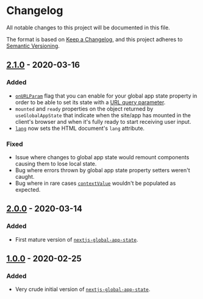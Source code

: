 # Changelog

All notable changes to this project will be documented in this file.

The format is based on [Keep a Changelog](https://keepachangelog.com/en/1.0.0/),
and this project adheres to [Semantic Versioning](https://semver.org/spec/v2.0.0.html).

## [2.1.0] - 2020-03-16

### Added

- [`onURLParam`](https://github.com/DanielGiljam/nextjs-global-app-state/wiki/GlobalAppStatePropertyParameters#onURLParam) flag that you can enable for your global app state property in order to be able to set its state with a [URL query parameter](https://nodejs.org/api/querystring.html#querystring_querystring_parse_str_sep_eq_options).
- `mounted` and `ready` properties on the object returned by `useGlobalAppState` that indicate when the site/app has mounted in the client's browser and when it's fully ready to start receiving user input.
- [`lang`](https://github.com/DanielGiljam/nextjs-global-app-state/wiki/lang) now sets the HTML document's `lang` attribute.

### Fixed

- Issue where changes to global app state would remount components causing them to lose local state.
- Bug where errors thrown by global app state property setters weren't caught.
- Bug where in rare cases [`contextValue`](https://github.com/DanielGiljam/nextjs-global-app-state/wiki/GlobalAppStatePropertyParameters#controlContextContextValue) wouldn't be populated as expected.

## [2.0.0] - 2020-03-14

### Added

- First mature version of [`nextjs-global-app-state`](https://www.npmjs.com/package/nextjs-global-app-state/v/2.0.0).

## [1.0.0] - 2020-02-25

### Added

- Very crude initial version of [`nextjs-global-app-state`](https://www.npmjs.com/package/nextjs-global-app-state/v/1.0.0).

[1.0.0]: https://github.com/DanielGiljam/nextjs-global-app-state/releases/tag/v1.0.0
[2.0.0]: https://github.com/DanielGiljam/nextjs-global-app-state/releases/tag/v2.0.0
[2.1.0]: https://github.com/DanielGiljam/nextjs-global-app-state/releases/tag/v2.1.0
